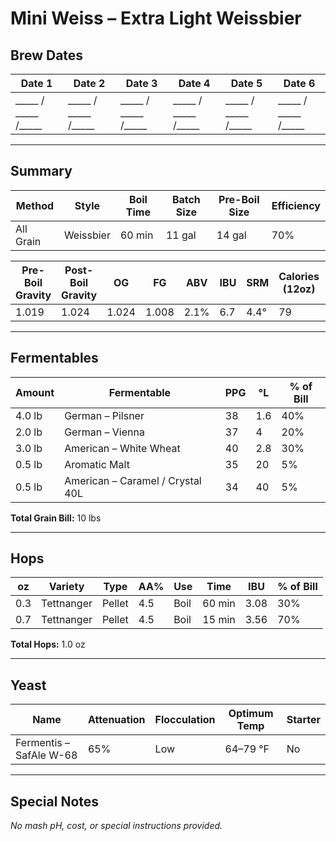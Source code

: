 # Mini Weiss – Extra Light Weissbier  

## Brew Dates
| Date 1 | Date 2 | Date 3 | Date 4 | Date 5 | Date 6 |
|--------|--------|--------|--------|--------|--------|
| _____ / _____ /_____ | _____ / _____ /_____ | _____ / _____ /_____ | _____ / _____ /_____ | _____ / _____ /_____ | _____ / _____ /_____ |  

---

## Summary
| Method     | Style      | Boil Time | Batch Size | Pre-Boil Size | Efficiency |
|------------|-----------|-----------|------------|---------------|------------|
| All Grain  | Weissbier | 60 min    | 11 gal     | 14 gal        | 70%        |

| Pre-Boil Gravity | Post-Boil Gravity | OG    | FG    | ABV   | IBU  | SRM  | Calories (12oz) | Carbs (12oz) | Mash pH |
|-----------------|-----------------|-------|-------|-------|------|------|-----------------|---------------|---------|
| 1.019           | 1.024           | 1.024 | 1.008 | 2.1%  | 6.7  | 4.4° | 79              | 9.6 g         | n/a     |

---

## Fermentables
| Amount  | Fermentable                          | PPG | °L  | % of Bill |
|---------|--------------------------------------|-----|-----|-----------|
| 4.0 lb  | German – Pilsner                     | 38  | 1.6 | 40%       |
| 2.0 lb  | German – Vienna                      | 37  | 4   | 20%       |
| 3.0 lb  | American – White Wheat               | 40  | 2.8 | 30%       |
| 0.5 lb  | Aromatic Malt                        | 35  | 20  | 5%        |
| 0.5 lb  | American – Caramel / Crystal 40L     | 34  | 40  | 5%        |

**Total Grain Bill:** 10 lbs  

---

## Hops
| oz   | Variety    | Type   | AA%  | Use  | Time     | IBU  | % of Bill |
|------|-----------|--------|------|------|----------|------|------------|
| 0.3  | Tettnanger | Pellet | 4.5  | Boil | 60 min   | 3.08 | 30%       |
| 0.7  | Tettnanger | Pellet | 4.5  | Boil | 15 min   | 3.56 | 70%       |

**Total Hops:** 1.0 oz  

---

## Yeast
| Name                  | Attenuation | Flocculation | Optimum Temp | Starter |
|-----------------------|-------------|--------------|--------------|---------|
| Fermentis – SafAle W-68 | 65%       | Low          | 64–79 °F     | No      |

---

## Special Notes
*No mash pH, cost, or special instructions provided.*
